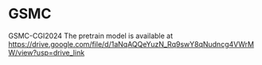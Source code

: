 # GSMC
GSMC-CGI2024
The pretrain model is available at https://drive.google.com/file/d/1aNqAQQeYuzN_Rq9swY8qNudncg4VWrMW/view?usp=drive_link
